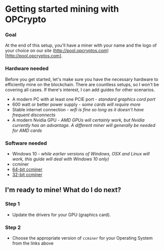 # Getting started mining with OPCrypto

### Goal
At the end of this setup, you'll have a miner with your name and the logo of your choice on our site (http://pool.opcryptos.com)[http://pool.opcryptos.com].


### Hardware needed
Before you get started, let's make sure you have the necessary hardware to efficiently mine on the blockchain.  There are countless setups, so I won't be covering all cases.  If there's interest, I can add guides for other scenarios.

 - A modern PC with at least one PCIE port - *standard graphics cord port*
 - 600 watt or better power supply - *some cards will require more*
 - Stable internet connection - *wifi is fine so long as it doesn't have frequent disconnects*
 - A modern Nvidia GPU - *AMD GPUs will certainly work, but Nvidia currently has an advantage.  A different miner will generally be needed for AMD cards*
 
 ### Software needed
 - Windows 10 - *while earlier versions of Windows, OSX and Linux will work, this guide will deal with Windows 10 only)*
 - ccminer 
  - [64-bit ccminer](https://github.com/tpruvot/ccminer/releases/download/2.2.4-tpruvot/ccminer-x64-2.2.4-cuda9.7z)
  - [32-bit ccminer](https://github.com/tpruvot/ccminer/releases/download/2.2.4-tpruvot/ccminer-x86-2.2.4-cuda9.7z)
  
## I'm ready to mine!  What do I do next?

### Step 1
 - Update the drivers for your GPU (graphics card).

### Step 2
 - Choose the appropriate version of `ccminer` for your Operating System from the links above
